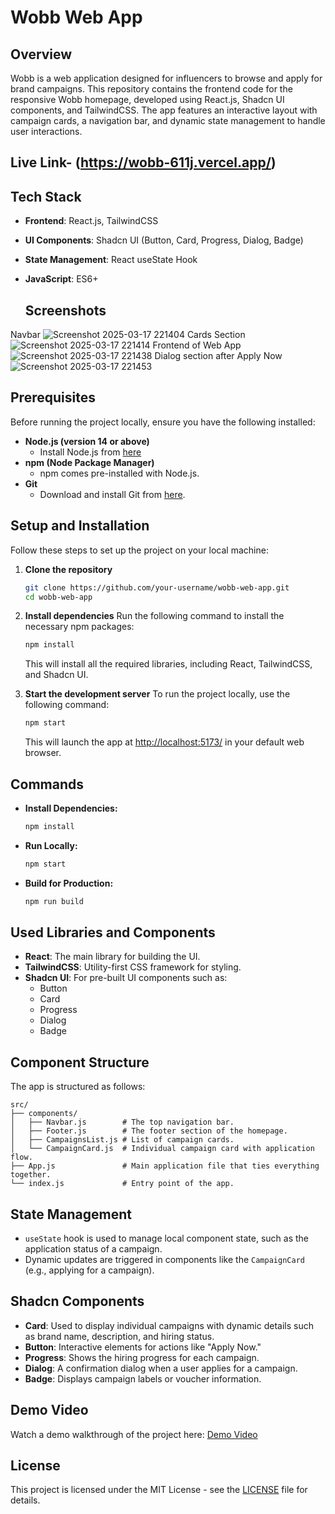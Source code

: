# Wobb Web App

## Overview
Wobb is a web application designed for influencers to browse and apply for brand campaigns. This repository contains the frontend code for the responsive Wobb homepage, developed using React.js, Shadcn UI components, and TailwindCSS. The app features an interactive layout with campaign cards, a navigation bar, and dynamic state management to handle user interactions.

## Live Link- (https://wobb-611j.vercel.app/)

## Tech Stack
- **Frontend**: React.js, TailwindCSS
- **UI Components**: Shadcn UI (Button, Card, Progress, Dialog, Badge)
- **State Management**: React useState Hook
- **JavaScript**: ES6+

  ## Screenshots
  
Navbar
![Screenshot 2025-03-17 221404](https://github.com/user-attachments/assets/7c72a18b-4d71-449f-8452-90f3d621863a)
Cards Section
![Screenshot 2025-03-17 221414](https://github.com/user-attachments/assets/12bd5712-0199-4d4f-bf75-6f5a2f848a05)
Frontend of Web App
![Screenshot 2025-03-17 221438](https://github.com/user-attachments/assets/243736c1-319d-4bf3-b28d-cc2361d70020)
Dialog section after Apply Now
![Screenshot 2025-03-17 221453](https://github.com/user-attachments/assets/23d73bc9-869d-4d62-9014-e349b9d2f92d)


## Prerequisites
Before running the project locally, ensure you have the following installed:
- **Node.js (version 14 or above)**
  - Install Node.js from [here](https://nodejs.org/)
- **npm (Node Package Manager)**
  - npm comes pre-installed with Node.js.
- **Git**
  - Download and install Git from [here](https://git-scm.com/).

## Setup and Installation
Follow these steps to set up the project on your local machine:

1. **Clone the repository**
   ```bash
   git clone https://github.com/your-username/wobb-web-app.git
   cd wobb-web-app
   ```

2. **Install dependencies**
   Run the following command to install the necessary npm packages:
   ```bash
   npm install
   ```
   This will install all the required libraries, including React, TailwindCSS, and Shadcn UI.

3. **Start the development server**
   To run the project locally, use the following command:
   ```bash
   npm start
   ```
   This will launch the app at [http://localhost:5173/](http://localhost:5173/) in your default web browser.

## Commands
- **Install Dependencies:**
  ```bash
  npm install
  ```

- **Run Locally:**
  ```bash
  npm start
  ```

- **Build for Production:**
  ```bash
  npm run build
  ```

## Used Libraries and Components
- **React**: The main library for building the UI.
- **TailwindCSS**: Utility-first CSS framework for styling.
- **Shadcn UI**: For pre-built UI components such as:
  - Button
  - Card
  - Progress
  - Dialog
  - Badge

## Component Structure
The app is structured as follows:
```
src/
├── components/
│   ├── Navbar.js        # The top navigation bar.
│   ├── Footer.js        # The footer section of the homepage.
│   ├── CampaignsList.js # List of campaign cards.
│   └── CampaignCard.js  # Individual campaign card with application flow.
├── App.js               # Main application file that ties everything together.
└── index.js             # Entry point of the app.
```

## State Management
- `useState` hook is used to manage local component state, such as the application status of a campaign.
- Dynamic updates are triggered in components like the `CampaignCard` (e.g., applying for a campaign).

## Shadcn Components
- **Card**: Used to display individual campaigns with dynamic details such as brand name, description, and hiring status.
- **Button**: Interactive elements for actions like "Apply Now."
- **Progress**: Shows the hiring progress for each campaign.
- **Dialog**: A confirmation dialog when a user applies for a campaign.
- **Badge**: Displays campaign labels or voucher information.



## Demo Video
Watch a demo walkthrough of the project here: [Demo Video](https://link-to-video)

## License
This project is licensed under the MIT License - see the [LICENSE](LICENSE) file for details.


